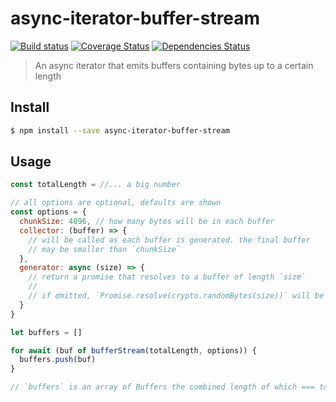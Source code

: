 # async-iterator-buffer-stream

[![Build status](https://travis-ci.org/achingbrain/async-iterator-buffer-stream.svg?branch=master)](https://travis-ci.org/achingbrain/async-iterator-buffer-stream?branch=master) [![Coverage Status](https://coveralls.io/repos/github/achingbrain/async-iterator-buffer-stream/badge.svg?branch=master)](https://coveralls.io/github/achingbrain/async-iterator-buffer-stream?branch=master) [![Dependencies Status](https://david-dm.org/achingbrain/async-iterator-buffer-stream/status.svg)](https://david-dm.org/achingbrain/async-iterator-buffer-stream)

> An async iterator that emits buffers containing bytes up to a certain length

## Install

```sh
$ npm install --save async-iterator-buffer-stream
```

## Usage

```javascript
const totalLength = //... a big number

// all options are optional, defaults are shown
const options = {
  chunkSize: 4096, // how many bytes will be in each buffer
  collector: (buffer) => {
    // will be called as each buffer is generated. the final buffer
    // may be smaller than `chunkSize`
  },
  generator: async (size) => {
    // return a promise that resolves to a buffer of length `size`
    //
    // if omitted, `Promise.resolve(crypto.randomBytes(size))` will be used
  }
}

let buffers = []

for await (buf of bufferStream(totalLength, options)) {
  buffers.push(buf)
}

// `buffers` is an array of Buffers the combined length of which === totalLength
```
